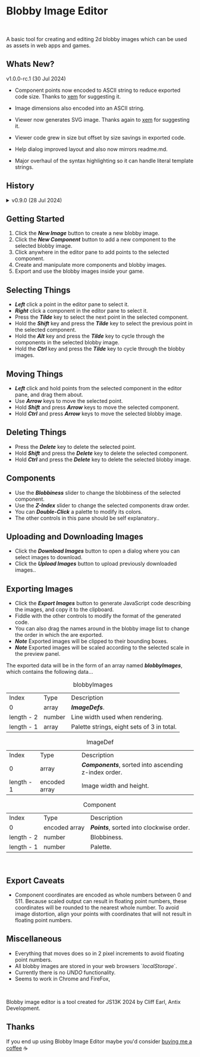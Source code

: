 
<h1>Blobby Image Editor</h1><br>

A basic tool for creating and editing 2d blobby images which can be used as assets in web apps and games.

<h2>Whats New?</h2>

v1.0.0-rc.1 (30 Jul 2024)

- Component points now encoded to ASCII string to reduce exported code size. Thanks to [xem](https://github.com/xem) for suggesting it.

- Image dimensions also encoded into an ASCII string.

- Viewer now generates SVG image. Thanks again to [xem](https://github.com/xem) for suggesting it.

- Viewer code grew in size but offset by size savings in exported code.

- Help dialog improved layout and also now mirrors readme.md.

- Major overhaul of the syntax highlighting so it can handle literal template strings.

<h2>History</h2>

<details><summary>v0.9.0 (28 Jul 2024)</summary><p>

- Initial public release

</p></details>

<h2>Getting Started</h2>

<ol>
  <li>Click the <b><i>New Image</i></b> button to create a new blobby image.<br></li>
  <li>Click the <b><i>New Component</i></b> button to add a new component to the selected blobby image.<br></li>
  <li>Click anywhere in the editor pane to add points to the selected component.<br></li>
  <li>Create and manipulate more components and blobby images.<br></li>
  <li>Export and use the blobby images inside your game.<br></li>
</ol>

<h2>Selecting Things</h2>

<ul>
  <li><b><i>Left</i></b> click a point in the editor pane to select it.<br></li>
  <li><b><i>Right</i></b> click a component in the editor pane to select it.<br></li>
  <li>Press the <b><i>Tilde</i></b> key to select the next point in the selected component.</li>
  <li>Hold the <b><i>Shift</i></b> key and press the <b><i>Tilde</i></b> key to select the previous point in the selected component.</li>
<li>Hold the <b><i>Alt</i></b> key and press the <b><i>Tilde</i></b> key to cycle through the components in the selected blobby image.</li>
    <li>Hold the <b><i>Ctrl</i></b> key and press the <b><i>Tilde</i></b> key to cycle through the blobby images.</li>
</ul>

<h2>Moving Things</h2>

<ul>
  <li><b><i>Left</i></b> click and hold points from the selected component in the editor pane, and drag them about.</li>
  <li>Use <b><i>Arrow</i></b> keys to move the selected point.</li>
  <li>Hold <b><i>Shift</i></b> and press <b><i>Arrow</i></b> keys to move the selected component.</li>
  <li>Hold <b><i>Ctrl</i></b> and press <b><i>Arrow</i></b> keys to move the selected blobby image.</li>
</ul>

<h2>Deleting Things</h2>

<ul>
  <li>Press the <b><i>Delete</i></b> key to delete the selected point.</li>
  <li>Hold <b><i>Shift</i></b> and press the <b><i>Delete</i></b> key to delete the selected component.</li>
  <li>Hold <b><i>Ctrl</i></b> and press the <b><i>Delete</i></b> key to delete the selected blobby image.</li>
</ul>

<h2>Components</h2>

<ul>
  <li>Use the <b><i>Blobbiness</i></b> slider to change the blobbiness of the selected component.</li>
  <li>Use the <b><i>Z-Index</i></b> slider to change the selected components draw order.</li>
  <li>You can <b><i>Double-Click</i></b> a palette to modify its colors.</li>
  <li>The other controls in this pane should be self explanatory..</li>
</ul>

<h2>Uploading and Downloading Images</h2>

<ul>
  <li>Click the <b><i>Download Images</i></b> button to open a dialog where you can select images to download.</li>
  <li>Click the <b><i>Upload Images</i></b> button to upload previously downloaded images..</li>
</ul>

<h2>Exporting Images</h2>

<ul>
  <li>Click the <b><i>Export Images</i></b> button to generate JavaScript code describing the images, and copy it to the clipboard.</li>
  <li>Fiddle with the other controls to modify the format of the generated code.</li>
  <li>You can also drag the names around in the blobby image list to change the order in which the are exported.</li>
  <li><b><i>Note</i></b> Exported images will be clipped to their bounding boxes.</li>
  <li><b><i>Note</i></b> Exported images will be scaled according to the selected scale in the preview panel.</li>
</ul>

The exported data will be in the form of an array named <b><i>blobbyImages</i></b>, which contains the following data...

<table>
  <caption>blobbyImages</caption>
  <tbody>
    <tr class="emphasize">
      <td>Index</td>
      <td>Type</td>
      <td>Description</td>
    </tr>
    <tr>
      <td>0</td>
      <td>array</td>
      <td><b><i>ImageDefs</i></b>.</td>
    </tr>
    <tr>
      <td>length - 2</td>
      <td>number</td>
      <td>Line width used when rendering.</td>
    </tr>
    <tr>
      <td>length - 1</td>
      <td>array</td>
      <td>Palette strings, eight sets of 3 in total.</td>
    </tr>

  </tbody>
</table>

<table>
  <caption>ImageDef</caption>
  <tbody>
    <tr class="emphasize">
      <td>Index</td>
      <td>Type</td>
      <td>Description</td>
    </tr>
    <tr>
      <td>0</td>
      <td>array</td>
      <td><b><i>Components</i></b>, sorted into ascending z-index order.</td>
    </tr>
    <tr>
      <td>length - 1</td>
      <td>encoded array</td>
      <td>Image width and height.</td>
    </tr>
  </tbody>
</table>

<table>
  <caption>Component</caption>
  <tbody>
    <tr class="emphasize">
      <td>Index</td>
      <td>Type</td>
      <td>Description</td>
    </tr>
    <tr>
      <td>0</td>
      <td>encoded array</td>
      <td><b><i>Points</i></b>, sorted into clockwise order.</td>
    </tr>
    <tr>
      <td>length - 2</td>
      <td>number</td>
      <td>Blobbiness.</td>
    </tr>
    <tr>
      <td>length - 1</td>
      <td>number</td>
      <td>Palette.</td>
    </tr>
  </tbody>
</table>
<br>

<h2>Export Caveats</h2>
<ul>
  <li>Component coordinates are encoded as whole numbers between 0 and 511. Because scaled output can result in floating point numbers, these coordinates will be rounded to the nearest whole number. To avoid image distortion, align your points with coordinates that will not result in floating point numbers.</li>
</ul>

<h2>Miscellaneous</h2>

<ul>
  <li>Everything that moves does so in 2 pixel increments to avoid floating point numbers.</li>
  <li>All blobby images are stored in your web browsers `<i>localStorage</i>`.</li>
  <li>Currently there is no <i>UNDO</i> functionality.</li>
  <li>Seems to work in Chrome and FireFox, </li>
</ul>
<br>

Blobby image editor is a tool created for JS13K 2024 by Cliff Earl, Antix Development.

<h2>Thanks</h2>

If you end up using Blobby Image Editor maybe you'd consider [buying me a coffee](https://www.buymeacoffee.com/antixdevelu) :coffee:
